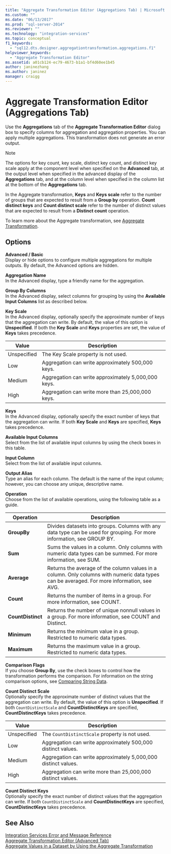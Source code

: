 ```yaml
---
title: "Aggregate Transformation Editor (Aggregations Tab) | Microsoft Docs"
ms.custom: ""
ms.date: "06/13/2017"
ms.prod: "sql-server-2014"
ms.reviewer: ""
ms.technology: "integration-services"
ms.topic: conceptual
f1_keywords: 
  - "sql12.dts.designer.aggregationtransformation.aggregations.f1"
helpviewer_keywords: 
  - "Aggregate Transformation Editor"
ms.assetid: a01cb124-ec79-4673-b1a1-bf4d60ee1b45
author: janinezhang
ms.author: janinez
manager: craigg
---
```

# Aggregate Transformation Editor (Aggregations Tab)
  Use the **Aggregations** tab of the **Aggregate Transformation Editor** dialog box to specify columns for aggregation and aggregation properties. You can apply multiple aggregations. This transformation does not generate an error output.  
  
> [!NOTE]  
>  The options for key count, key scale, distinct key count, and distinct key scale apply at the component level when specified on the **Advanced** tab, at the output level when specified in the advanced display of the **Aggregations** tab, and at the column level when specified in the column list at the bottom of the **Aggregations** tab.  
>   
>  In the Aggregate transformation, **Keys** and **Keys scale** refer to the number of groups that are expected to result from a **Group by** operation. **Count distinct keys** and **Count distinct scale** refer to the number of distinct values that are expected to result from a **Distinct count** operation.  
  
 To learn more about the Aggregate transformation, see [Aggregate Transformation](data-flow/transformations/aggregate-transformation.md).  
  
## Options  
 **Advanced / Basic**  
 Display or hide options to configure multiple aggregations for multiple outputs. By default, the Advanced options are hidden.  
  
 **Aggregation Name**  
 In the Advanced display, type a friendly name for the aggregation.  
  
 **Group By Columns**  
 In the Advanced display, select columns for grouping by using the **Available Input Columns** list as described below.  
  
 **Key Scale**  
 In the Advanced display, optionally specify the approximate number of keys that the aggregation can write. By default, the value of this option is **Unspecified**. If both the **Key Scale** and **Keys** properties are set, the value of **Keys** takes precedence.  
  
|Value|Description|  
|-----------|-----------------|  
|Unspecified|The Key Scale property is not used.|  
|Low|Aggregation can write approximately 500,000 keys.|  
|Medium|Aggregation can write approximately 5,000,000 keys.|  
|High|Aggregation can write more than 25,000,000 keys.|  
  
 **Keys**  
 In the Advanced display, optionally specify the exact number of keys that the aggregation can write. If both **Key Scale** and **Keys** are specified, **Keys** takes precedence.  
  
 **Available Input Columns**  
 Select from the list of available input columns by using the check boxes in this table.  
  
 **Input Column**  
 Select from the list of available input columns.  
  
 **Output Alias**  
 Type an alias for each column. The default is the name of the input column; however, you can choose any unique, descriptive name.  
  
 **Operation**  
 Choose from the list of available operations, using the following table as a guide.  
  
|Operation|Description|  
|---------------|-----------------|  
|**GroupBy**|Divides datasets into groups. Columns with any data type can be used for grouping. For more information, see GROUP BY.|  
|**Sum**|Sums the values in a column. Only columns with numeric data types can be summed. For more information, see SUM.|  
|**Average**|Returns the average of the column values in a column. Only columns with numeric data types can be averaged. For more information, see AVG.|  
|**Count**|Returns the number of items in a group. For more information, see COUNT.|  
|**CountDistinct**|Returns the number of unique nonnull values in a group. For more information, see COUNT and Distinct.|  
|**Minimum**|Returns the minimum value in a group. Restricted to numeric data types.|  
|**Maximum**|Returns the maximum value in a group. Restricted to numeric data types.|  
  
 **Comparison Flags**  
 If you choose **Group By**, use the check boxes to control how the transformation performs the comparison. For information on the string comparison options, see [Comparing String Data](data-flow/comparing-string-data.md).  
  
 **Count Distinct Scale**  
 Optionally specify the approximate number of distinct values that the aggregation can write. By default, the value of this option is **Unspecified**. If both `CountDistinctScale` and **CountDistinctKeys** are specified, **CountDistinctKeys** takes precedence.  
  
|Value|Description|  
|-----------|-----------------|  
|Unspecified|The `CountDistinctScale` property is not used.|  
|Low|Aggregation can write approximately 500,000 distinct values.|  
|Medium|Aggregation can write approximately 5,000,000 distinct values.|  
|High|Aggregation can write more than 25,000,000 distinct values.|  
  
 **Count Distinct Keys**  
 Optionally specify the exact number of distinct values that the aggregation can write. If both `CountDistinctScale` and **CountDistinctKeys** are specified, **CountDistinctKeys** takes precedence.  
  
## See Also  
 [Integration Services Error and Message Reference](../../2014/integration-services/integration-services-error-and-message-reference.md)   
 [Aggregate Transformation Editor &#40;Advanced Tab&#41;](../../2014/integration-services/aggregate-transformation-editor-advanced-tab.md)   
 [Aggregate Values in a Dataset by Using the Aggregate Transformation](data-flow/transformations/aggregate-values-in-a-dataset-by-using-the-aggregate-transformation.md)  
  
  
